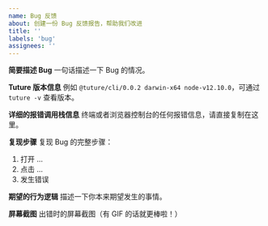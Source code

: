 ```yaml
---
name: Bug 反馈
about: 创建一份 Bug 反馈报告，帮助我们改进
title: ''
labels: 'bug'
assignees: ''
---
```


**简要描述 Bug**
一句话描述一下 Bug 的情况。

**Tuture 版本信息**
例如 `@tuture/cli/0.0.2 darwin-x64 node-v12.10.0`，可通过 `tuture -v` 查看版本。

**详细的报错调用栈信息**
终端或者浏览器控制台的任何报错信息，请直接复制在这里。

**复现步骤**
复现 Bug 的完整步骤：

1. 打开 ...
2. 点击 ...
3. 发生错误

**期望的行为逻辑**
描述一下你本来期望发生的事情。

**屏幕截图**
出错时的屏幕截图（有 GIF 的话就更棒啦！）
